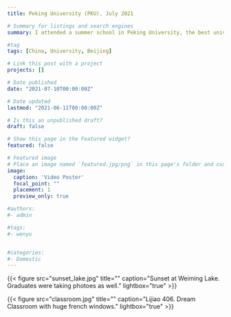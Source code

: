 ```yaml
---
title: Peking University (PKU), July 2021

# Summary for listings and search engines
summary: I attended a summer school in Peking University, the best university in China. Check it out!

#tag
tags: [China, University, Beijing]

# Link this post with a project
projects: []

# Date published
date: "2021-07-10T00:00:00Z"

# Date updated
lastmod: "2021-06-11T00:00:00Z"

# Is this an unpublished draft?
draft: false

# Show this page in the Featured widget?
featured: false

# Featured image
# Place an image named `featured.jpg/png` in this page's folder and customize its options here.
image:
  caption: 'Video Poster'
  focal_point: ""
  placement: 1
  preview_only: true

#authors:
#- admin

#tags:
#- wenyu


#categories:
#- Domestic
---
```


{{< figure src="sunset_lake.jpg" title="" caption="Sunset at Weiming Lake. Graduates were taking photoes as well." lightbox="true" >}}


{{< figure src="classroom.jpg" title="" caption="Lijiao 406. Dream Classroom with huge french windows." lightbox="true" >}}




